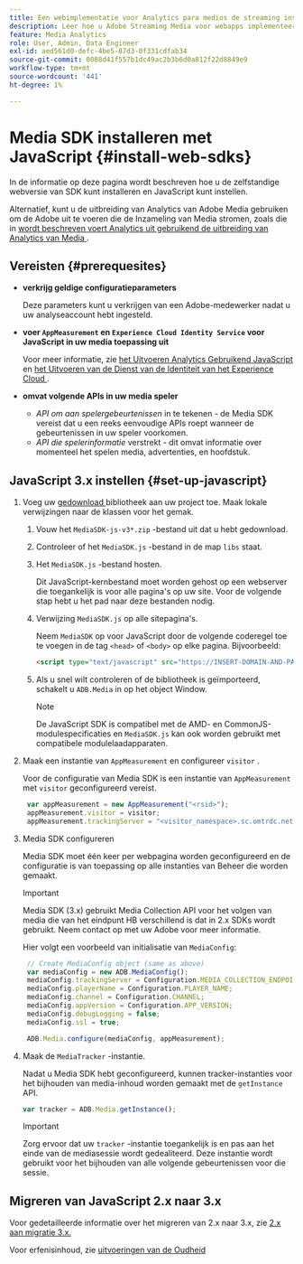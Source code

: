 ```yaml
---
title: Een webimplementatie voor Analytics para medios de streaming instellen
description: Leer hoe u Adobe Streaming Media voor webapps implementeert.
feature: Media Analytics
role: User, Admin, Data Engineer
exl-id: aed561d0-defc-4be5-87d3-0f331cdfab34
source-git-commit: 0088d41f557b1dc49ac2b3b6d0a812f22d8849e9
workflow-type: tm+mt
source-wordcount: '441'
ht-degree: 1%

---
```


# Media SDK installeren met JavaScript {#install-web-sdks}

In de informatie op deze pagina wordt beschreven hoe u de zelfstandige webversie van SDK kunt installeren en JavaScript kunt instellen.

Alternatief, kunt u de uitbreiding van Analytics van Adobe Media gebruiken om de Adobe uit te voeren die de Inzameling van Media stromen, zoals die in [ wordt beschreven voert Analytics uit gebruikend de uitbreiding van Analytics van Media ](/help/implementation/media-sdk/setup/web-implementation-tags.md).

## Vereisten {#prerequesites}

* **verkrijg geldige configuratieparameters**

  Deze parameters kunt u verkrijgen van een Adobe-medewerker nadat u uw analyseaccount hebt ingesteld.

* **voer `AppMeasurement` en `Experience Cloud Identity Service` voor JavaScript in uw media toepassing uit**

  Voor meer informatie, zie [ het Uitvoeren Analytics Gebruikend JavaScript ](https://experienceleague.adobe.com/docs/analytics/implementation/js/overview.html) en [ het Uitvoeren van de Dienst van de Identiteit van het Experience Cloud ](https://experienceleague.adobe.com/docs/id-service/using/implementation/setup-analytics.html).

* **omvat volgende APIs in uw media speler**

   * *API om aan spelergebeurtenissen* in te tekenen - de Media SDK vereist dat u een reeks eenvoudige APIs roept wanneer de gebeurtenissen in uw speler voorkomen.
   * *API die spelerinformatie* verstrekt - dit omvat informatie over momenteel het spelen media, advertenties, en hoofdstuk.

## JavaScript 3.x instellen {#set-up-javascript}

1. Voeg uw [ gedownload ](/help/getting-started/download-sdks.md) bibliotheek aan uw project toe. Maak lokale verwijzingen naar de klassen voor het gemak.

   1. Vouw het `MediaSDK-js-v3*.zip` -bestand uit dat u hebt gedownload.
   1. Controleer of het `MediaSDK.js` -bestand in de map `libs` staat.

   1. Het `MediaSDK.js` -bestand hosten.

      Dit JavaScript-kernbestand moet worden gehost op een webserver die toegankelijk is voor alle pagina&#39;s op uw site. Voor de volgende stap hebt u het pad naar deze bestanden nodig.

   1. Verwijzing `MediaSDK.js` op alle sitepagina&#39;s.

      Neem `MediaSDK` op voor JavaScript door de volgende coderegel toe te voegen in de tag `<head>` of `<body>` op elke pagina. Bijvoorbeeld:

      ```html
      <script type="text/javascript" src="https://INSERT-DOMAIN-AND-PATH-TO-CODE-HERE/MediaSDK.js"></script>
      ```

   1. Als u snel wilt controleren of de bibliotheek is geïmporteerd, schakelt u `ADB.Media` in op het object Window.

      >[!NOTE]
      >
      >De JavaScript SDK is compatibel met de AMD- en CommonJS-modulespecificaties en `MediaSDK.js` kan ook worden gebruikt met compatibele modulelaadapparaten.

1. Maak een instantie van `AppMeasurement` en configureer `visitor` .

   Voor de configuratie van Media SDK is een instantie van `AppMeasurement` met `visitor` geconfigureerd vereist.

   ```js
    var appMeasurement = new AppMeasurement("<rsid>");
    appMeasurement.visitor = visitor;
    appMeasurement.trackingServer = "<visitor_namespace>.sc.omtrdc.net";
   ```

1. Media SDK configureren

   Media SDK moet één keer per webpagina worden geconfigureerd en de configuratie is van toepassing op alle instanties van Beheer die worden gemaakt.

   >[!IMPORTANT]
   >
   > Media SDK (3.x) gebruikt Media Collection API voor het volgen van media die van het eindpunt HB verschillend is dat in 2.x SDKs wordt gebruikt. Neem contact op met uw Adobe voor meer informatie.

   Hier volgt een voorbeeld van initialisatie van `MediaConfig`:

   ```js
    // Create MediaConfig object (same as above)
    var mediaConfig = new ADB.MediaConfig();
    mediaConfig.trackingServer = Configuration.MEDIA_COLLECTION_ENDPOINT;
    mediaConfig.playerName = Configuration.PLAYER_NAME;
    mediaConfig.channel = Configuration.CHANNEL;
    mediaConfig.appVersion = Configuration.APP_VERSION;
    mediaConfig.debugLogging = false;
    mediaConfig.ssl = true;
   
    ADB.Media.configure(mediaConfig, appMeasurement);
   ```

1. Maak de `MediaTracker` -instantie.

   Nadat u Media SDK hebt geconfigureerd, kunnen tracker-instanties voor het bijhouden van media-inhoud worden gemaakt met de `getInstance` API.

   ```js
   var tracker = ADB.Media.getInstance();
   ```

   >[!IMPORTANT]
   >
   >Zorg ervoor dat uw `tracker` -instantie toegankelijk is en pas aan het einde van de mediasessie wordt gedealiteerd. Deze instantie wordt gebruikt voor het bijhouden van alle volgende gebeurtenissen voor die sessie.

## Migreren van JavaScript 2.x naar 3.x

Voor gedetailleerde informatie over het migreren van 2.x naar 3.x, zie [ 2.x aan migratie 3.x.](https://adobe-marketing-cloud.github.io/media-sdks/reference/javascript_3x/MigrationGuide.html)

Voor erfenisinhoud, zie [ uitvoeringen van de Oudheid ](/help/legacy/media-sdk/setup/setup-overview.md)
